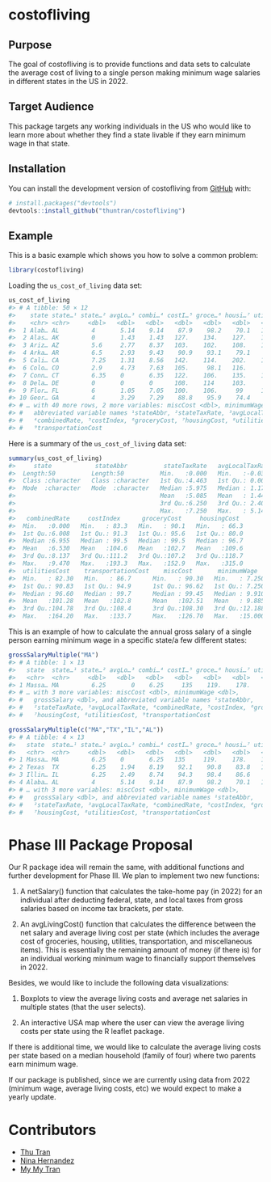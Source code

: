 
<!-- README.md is generated from README.Rmd. Please edit that file -->

# costofliving

<!-- badges: start -->
<!-- badges: end -->

## Purpose

The goal of costofliving is to provide functions and data sets to
calculate the average cost of living to a single person making minimum
wage salaries in different states in the US in 2022.

## Target Audience

This package targets any working individuals in the US who would like to
learn more about whether they find a state livable if they earn minimum
wage in that state.

## Installation

You can install the development version of costofliving from
[GitHub](https://github.com/) with:

``` r
# install.packages("devtools")
devtools::install_github("thuntran/costofliving")
```

## Example

This is a basic example which shows you how to solve a common problem:

``` r
library(costofliving)
```

Loading the `us_cost_of_living` data set:

``` r
us_cost_of_living
#> # A tibble: 50 × 12
#>    state state…¹ state…² avgLo…³ combi…⁴ costI…⁵ groce…⁶ housi…⁷ utili…⁸ trans…⁹
#>    <chr> <chr>     <dbl>   <dbl>   <dbl>   <dbl>   <dbl>   <dbl>   <dbl>   <dbl>
#>  1 Alab… AL         4       5.14    9.14    87.9    98.2    70.1   101.     92.7
#>  2 Alas… AK         0       1.43    1.43   127.    134.    127.    155.    110. 
#>  3 Ariz… AZ         5.6     2.77    8.37   103.    102.    108.    105.     98.8
#>  4 Arka… AR         6.5     2.93    9.43    90.9    93.1    79.1    92.3    92.3
#>  5 Cali… CA         7.25    1.31    8.56   142.    114.    202.    124.    132. 
#>  6 Colo… CO         2.9     4.73    7.63   105.     98.1   116.     88.4   106. 
#>  7 Conn… CT         6.35    0       6.35   122.    106.    135.    132.    111. 
#>  8 Dela… DE         0       0       0      108.    114     103.     96.5   113  
#>  9 Flor… FL         6       1.05    7.05   100.    106.     99     105.     98.8
#> 10 Geor… GA         4       3.29    7.29    88.8    95.9    74.4    90.5    92.6
#> # … with 40 more rows, 2 more variables: miscCost <dbl>, minimumWage <dbl>, and
#> #   abbreviated variable names ¹​stateAbbr, ²​stateTaxRate, ³​avgLocalTaxRate,
#> #   ⁴​combinedRate, ⁵​costIndex, ⁶​groceryCost, ⁷​housingCost, ⁸​utilitiesCost,
#> #   ⁹​transportationCost
```

Here is a summary of the `us_cost_of_living` data set:

``` r
summary(us_cost_of_living)
#>     state            stateAbbr          stateTaxRate   avgLocalTaxRate  
#>  Length:50          Length:50          Min.   :0.000   Min.   :-0.0300  
#>  Class :character   Class :character   1st Qu.:4.463   1st Qu.: 0.0075  
#>  Mode  :character   Mode  :character   Median :5.975   Median : 1.1700  
#>                                        Mean   :5.085   Mean   : 1.4450  
#>                                        3rd Qu.:6.250   3rd Qu.: 2.4075  
#>                                        Max.   :7.250   Max.   : 5.1400  
#>   combinedRate     costIndex      groceryCost     housingCost   
#>  Min.   :0.000   Min.   : 83.3   Min.   : 90.1   Min.   : 66.3  
#>  1st Qu.:6.008   1st Qu.: 91.3   1st Qu.: 95.6   1st Qu.: 80.0  
#>  Median :6.955   Median : 99.5   Median : 99.5   Median : 96.7  
#>  Mean   :6.530   Mean   :104.6   Mean   :102.7   Mean   :109.6  
#>  3rd Qu.:8.137   3rd Qu.:111.2   3rd Qu.:107.2   3rd Qu.:118.7  
#>  Max.   :9.470   Max.   :193.3   Max.   :152.9   Max.   :315.0  
#>  utilitiesCost    transportationCost    miscCost       minimumWage    
#>  Min.   : 82.30   Min.   : 86.7      Min.   : 90.30   Min.   : 7.250  
#>  1st Qu.: 90.83   1st Qu.: 94.9      1st Qu.: 96.62   1st Qu.: 7.250  
#>  Median : 96.60   Median : 99.7      Median : 99.45   Median : 9.910  
#>  Mean   :101.28   Mean   :102.8      Mean   :102.51   Mean   : 9.885  
#>  3rd Qu.:104.78   3rd Qu.:108.4      3rd Qu.:108.30   3rd Qu.:12.188  
#>  Max.   :164.20   Max.   :133.7      Max.   :126.70   Max.   :15.000
```

This is an example of how to calculate the annual gross salary of a
single person earning minimum wage in a specific state/a few different
states:

``` r
grossSalaryMultiple("MA")
#> # A tibble: 1 × 13
#>   state  state…¹ state…² avgLo…³ combi…⁴ costI…⁵ groce…⁶ housi…⁷ utili…⁸ trans…⁹
#>   <chr>  <chr>     <dbl>   <dbl>   <dbl>   <dbl>   <dbl>   <dbl>   <dbl>   <dbl>
#> 1 Massa… MA         6.25       0    6.25     135    119.    178.    111.    111.
#> # … with 3 more variables: miscCost <dbl>, minimumWage <dbl>,
#> #   grossSalary <dbl>, and abbreviated variable names ¹​stateAbbr,
#> #   ²​stateTaxRate, ³​avgLocalTaxRate, ⁴​combinedRate, ⁵​costIndex, ⁶​groceryCost,
#> #   ⁷​housingCost, ⁸​utilitiesCost, ⁹​transportationCost
```

``` r
grossSalaryMultiple(c("MA","TX","IL","AL"))
#> # A tibble: 4 × 13
#>   state  state…¹ state…² avgLo…³ combi…⁴ costI…⁵ groce…⁶ housi…⁷ utili…⁸ trans…⁹
#>   <chr>  <chr>     <dbl>   <dbl>   <dbl>   <dbl>   <dbl>   <dbl>   <dbl>   <dbl>
#> 1 Massa… MA         6.25    0       6.25   135     119.    178.    111.    111. 
#> 2 Texas  TX         6.25    1.94    8.19    92.1    90.8    83.8   103.     94.1
#> 3 Illin… IL         6.25    2.49    8.74    94.3    98.4    86.6    96.5   106. 
#> 4 Alaba… AL         4       5.14    9.14    87.9    98.2    70.1   101.     92.7
#> # … with 3 more variables: miscCost <dbl>, minimumWage <dbl>,
#> #   grossSalary <dbl>, and abbreviated variable names ¹​stateAbbr,
#> #   ²​stateTaxRate, ³​avgLocalTaxRate, ⁴​combinedRate, ⁵​costIndex, ⁶​groceryCost,
#> #   ⁷​housingCost, ⁸​utilitiesCost, ⁹​transportationCost
```

# Phase III Package Proposal

Our R package idea will remain the same, with additional functions and
further development for Phase III. We plan to implement two new
functions:

1)  A netSalary() function that calculates the take-home pay (in 2022)
    for an individual after deducting federal, state, and local taxes
    from gross salaries based on income tax brackets, per state.

2)  An avgLivingCost() function that calculates the difference between
    the net salary and average living cost per state (which includes the
    average cost of groceries, housing, utilities, transportation, and
    miscellaneous items). This is essentially the remaining amount of
    money (if there is) for an individual working minimum wage to
    financially support themselves in 2022.

Besides, we would like to include the following data visualizations:

1)  Boxplots to view the average living costs and average net salaries
    in multiple states (that the user selects).

2)  An interactive USA map where the user can view the average living
    costs per state using the R leaflet package.

If there is additional time, we would like to calculate the average
living costs per state based on a median household (family of four)
where two parents earn minimum wage.

If our package is published, since we are currently using data from 2022
(minimum wage, average living costs, etc) we would expect to make a
yearly update.

# Contributors

-   [Thu Tran](https://github.com/thuntran)
-   [Nina Hernandez](http://github.com/nhernandez3)
-   [My My Tran](http://github.com/puppehmama)
